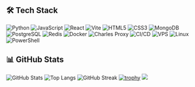 ## 🛠️ Tech Stack

<p align="left">
  <img src="https://img.shields.io/badge/Python-3776AB?logo=python&logoColor=white" alt="Python" />
  <img src="https://img.shields.io/badge/JavaScript-F7DF1E?logo=javascript&logoColor=black" alt="JavaScript" />
  <img src="https://img.shields.io/badge/React-61DAFB?logo=react&logoColor=black" alt="React" />
  <img src="https://img.shields.io/badge/Vite-646CFF?logo=vite&logoColor=white" alt="Vite" />
  <img src="https://img.shields.io/badge/HTML5-E34F26?logo=html5&logoColor=white" alt="HTML5" />
  <img src="https://img.shields.io/badge/CSS3-1572B6?logo=css3&logoColor=white" alt="CSS3" />
  <img src="https://img.shields.io/badge/MongoDB-47A248?logo=mongodb&logoColor=white" alt="MongoDB" />
  <img src="https://img.shields.io/badge/PostgreSQL-4169E1?logo=postgresql&logoColor=white" alt="PostgreSQL" />
  <img src="https://img.shields.io/badge/Redis-DC382D?logo=redis&logoColor=white" alt="Redis" />
  <img src="https://img.shields.io/badge/Docker-2496ED?logo=docker&logoColor=white" alt="Docker" />
  <img src="https://img.shields.io/badge/Charles-007AFF?logo=charlesproxy&logoColor=white" alt="Charles Proxy" />
  <img src="https://img.shields.io/badge/CI/CD-222222?logo=githubactions&logoColor=white" alt="CI/CD" />
  <img src="https://img.shields.io/badge/VPS-0078D6?logo=azuredevops&logoColor=white" alt="VPS" />
  <img src="https://img.shields.io/badge/Linux-FCC624?logo=linux&logoColor=black" alt="Linux" />
  <img src="https://img.shields.io/badge/PowerShell-5391FE?logo=powershell&logoColor=white" alt="PowerShell" />
</p>

## 📊 GitHub Stats

![GitHub Stats](https://github-readme-stats.vercel.app/api?username=dLukachev&show_icons=true)
![Top Langs](https://github-readme-stats.vercel.app/api/top-langs/?username=dLukachev&layout=compact)
![GitHub Streak](https://streak-stats.demolab.com?user=dLukachev)
[![trophy](https://github-profile-trophy.vercel.app/?username=dLukachev)](https://github.com/ryo-ma/github-profile-trophy)
![](https://komarev.com/ghpvc/?username=dLukachev)

